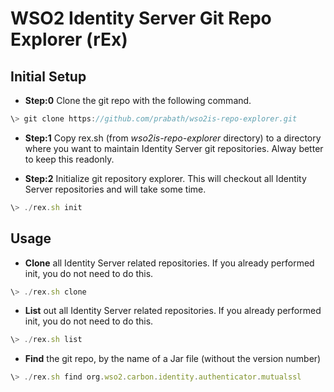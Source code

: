 # WSO2 Identity Server Git Repo Explorer (rEx)

## Initial Setup

* **Step:0** Clone the git repo with the following command. 

```javascript
\> git clone https://github.com/prabath/wso2is-repo-explorer.git
```

* **Step:1** Copy rex.sh (from *wso2is-repo-explorer* directory) to a directory where you want to maintain Identity Server git repositories. Alway better to keep this readonly.

* **Step:2** Initialize git repository explorer. This will checkout all Identity Server repositories and will take some time.

```javascript
\> ./rex.sh init
```
## Usage 

* **Clone** all Identity Server related repositories. If you already performed init, you do not need to do this.

```javascript
\> ./rex.sh clone
```

* **List** out all Identity Server related repositories. If you already performed init, you do not need to do this.

```javascript
\> ./rex.sh list
```

* **Find** the git repo, by the name of a Jar file (without the version number)

```javascript
\> ./rex.sh find org.wso2.carbon.identity.authenticator.mutualssl
```
